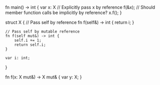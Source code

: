 fn main() -> int {
    var x: X
    // Explicitly pass x by reference
    f(&x);
    // Should member function calls be implicitly by reference?
    x.f();
}

struct X {
    // Pass self by reference
    fn f(self&) -> int { return i; }
    
    // Pass self by mutable reference
    fn f(self mut&) -> int {
        self.i += 1;
        return self.i; 
    }
    
    var i: int;
}

fn f(x: X mut&) -> X mut& {
    var y: X;
}
